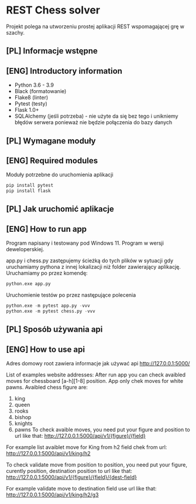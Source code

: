 # REST Chess solver

Projekt polega na utworzeniu prostej aplikacji REST wspomagającej grę w szachy.

## [PL] Informacje wstępne
## [ENG] Introductory information

* Python 3.6 - 3.9
* Black (formatowanie)
* Flake8 (linter)
* Pytest (testy)
* Flask 1.0+
* SQLAlchemy (jeśli potrzeba) - nie użyte da się bez tego i unikniemy błędów serwera ponieważ nie będzie połączenia do bazy danych

## [PL] Wymagane moduły
## [ENG] Required modules

Moduły potrzebne do uruchomienia aplikacji
```python
pip install pytest 
pip install flask
```

## [PL] Jak uruchomić aplikacje
## [ENG] How to run app

Program napisany i testowany pod Windows 11.
Program w wersji deweloperskiej.

app.py i chess.py zastępujemy ścieżką do tych plików w sytuacji gdy uruchamiamy pythona z innej lokalizacji niż folder zawierający aplikację.
Uruchamiamy po przez komendę:

```python
python.exe app.py 
```
Uruchomienie testów po przez następujące polecenia

```python
python.exe -m pytest app.py -vvv
python.exe -m pytest chess.py -vvv
```
## [PL] Sposób używania api
## [ENG] How to use api

Adres domowy root zawiera informacje jak używać api
http://127.0.0.1:5000/

List of examples website addresses:
After run app you can check avaibled moves for chessboard [a-h][1-8] position.
App only chek moves for white pawns.
Avaibled chess figure are:
1. king
2. queen
3. rooks
4. bishop
5. knights
6. pawns
To check avaible moves, you need put your figure and position to url like that:
http://127.0.0.1:5000/api/v1/{figure}/{field}

For example list avaiblet move for King from h2 field chek from url:
<a href="http://127.0.0.1:5000/api/v1/king/h2">http://127.0.0.1:5000/api/v1/king/h2


To check validate move from position to position, you need put your figure, curently position, destination position to url like that:
http://127.0.0.1:5000/api/v1/{figure}/{field}/{dest-field}

For example validate move to destination field use url like that:
<a href="http://127.0.0.1:5000/api/v1/king/h2/g3">http://127.0.0.1:5000/api/v1/king/h2/g3</a>